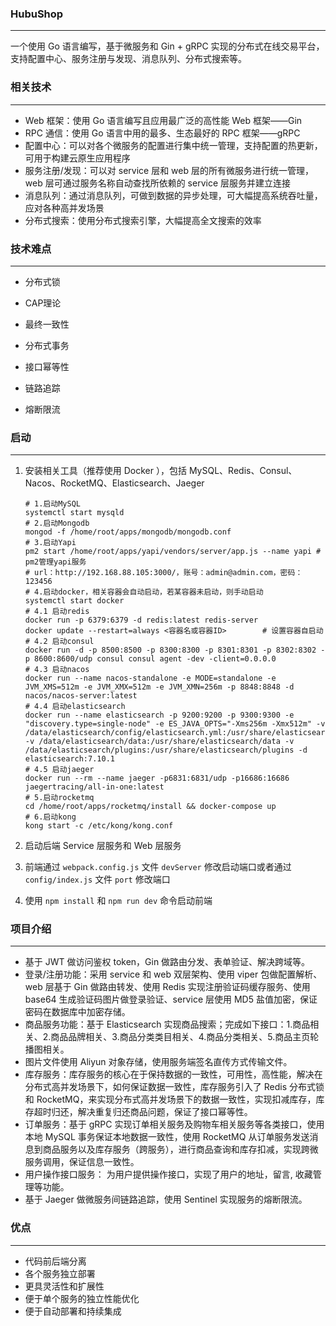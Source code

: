 ### HubuShop

---

一个使用 Go 语言编写，基于微服务和 Gin + gRPC 实现的分布式在线交易平台，支持配置中心、服务注册与发现、消息队列、分布式搜索等。

### 相关技术

---

- Web 框架：使用 Go 语言编写且应用最广泛的高性能 Web 框架——Gin
- RPC 通信：使用 Go 语言中用的最多、生态最好的 RPC 框架——gRPC
- 配置中心：可以对各个微服务的配置进行集中统一管理，支持配置的热更新，可用于构建云原生应用程序
- 服务注册/发现：可以对 service 层和 web 层的所有微服务进行统一管理，web 层可通过服务名称自动查找所依赖的 service 层服务并建立连接
- 消息队列：通过消息队列，可做到数据的异步处理，可大幅提高系统吞吐量，应对各种高并发场景
- 分布式搜索：使用分布式搜索引擎，大幅提高全文搜索的效率

### 技术难点

---

- 分布式锁
- CAP理论
- 最终一致性

- 分布式事务
- 接口幂等性
- 链路追踪
- 熔断限流

### 启动

---

1. 安装相关工具（推荐使用 Docker ），包括 MySQL、Redis、Consul、Nacos、RocketMQ、Elasticsearch、Jaeger

   ```shell
   # 1.启动MySQL
   systemctl start mysqld
   # 2.启动Mongodb
   mongod -f /home/root/apps/mongodb/mongodb.conf     
   # 3.启动Yapi
   pm2 start /home/root/apps/yapi/vendors/server/app.js --name yapi # pm2管理yapi服务  
   # url：http://192.168.88.105:3000/，账号：admin@admin.com，密码：123456
   # 4.启动docker，相关容器会自动启动，若某容器未启动，则手动启动
   systemctl start docker
   # 4.1 启动redis
   docker run -p 6379:6379 -d redis:latest redis-server
   docker update --restart=always <容器名或容器ID> 		# 设置容器自启动
   # 4.2 启动consul
   docker run -d -p 8500:8500 -p 8300:8300 -p 8301:8301 -p 8302:8302 -p 8600:8600/udp consul consul agent -dev -client=0.0.0.0   
   # 4.3 启动nacos
   docker run --name nacos-standalone -e MODE=standalone -e JVM_XMS=512m -e JVM_XMX=512m -e JVM_XMN=256m -p 8848:8848 -d nacos/nacos-server:latest
   # 4.4 启动elasticsearch
   docker run --name elasticsearch -p 9200:9200 -p 9300:9300 -e "discovery.type=single-node" -e ES_JAVA_OPTS="-Xms256m -Xmx512m" -v /data/elasticsearch/config/elasticsearch.yml:/usr/share/elasticsearch/config/elasticsearch.yml -v /data/elasticsearch/data:/usr/share/elasticsearch/data -v /data/elasticsearch/plugins:/usr/share/elasticsearch/plugins -d elasticsearch:7.10.1
   # 4.5 启动jaeger
   docker run --rm --name jaeger -p6831:6831/udp -p16686:16686 jaegertracing/all-in-one:latest
   # 5.启动rocketmq
   cd /home/root/apps/rocketmq/install && docker-compose up
   # 6.启动kong
   kong start -c /etc/kong/kong.conf
   ```

2. 启动后端 Service 层服务和 Web 层服务

3. 前端通过 `webpack.config.js` 文件 `devServer` 修改启动端口或者通过 `config/index.js` 文件 `port` 修改端口

4. 使用 `npm install` 和 `npm run dev` 命令启动前端

### 项目介绍

---

- 基于 JWT 做访问鉴权 token，Gin 做路由分发、表单验证、解决跨域等。
- 登录/注册功能：采用 service 和 web 双层架构、使用 viper 包做配置解析、web 层基于 Gin 做路由转发、使用 Redis 实现注册验证码缓存服务、使用 base64 生成验证码图片做登录验证、service  层使用 MD5 盐值加密，保证密码在数据库中加密存储。
- 商品服务功能：基于 Elasticsearch 实现商品搜索；完成如下接口：1.商品相关、2.商品品牌相关、3.商品分类类目相关、4.商品分类相关、5.商品主页轮播图相关。
- 图片文件使用 Aliyun 对象存储，使用服务端签名直传方式传输文件。
- 库存服务：库存服务的核心在于保持数据的一致性，可用性，高性能，解决在分布式高并发场景下，如何保证数据一致性，库存服务引入了 Redis 分布式锁和 RocketMQ，来实现分布式高并发场景下的数据一致性，实现扣减库存，库存超时归还，解决重复归还商品问题，保证了接口幂等性。
- 订单服务：基于 gRPC 实现订单相关服务及购物车相关服务等各类接口，使用本地 MySQL 事务保证本地数据一致性，使用 RocketMQ 从订单服务发送消息到商品服务以及库存服务（跨服务），进行商品查询和库存扣减，实现跨微服务调用，保证信息一致性。
- 用户操作接口服务： 为用户提供操作接口，实现了用户的地址，留言, 收藏管理等功能。
- 基于 Jaeger 做微服务间链路追踪，使用 Sentinel 实现服务的熔断限流。

### 优点

---

- 代码前后端分离
- 各个服务独立部署
- 更具灵活性和扩展性
- 便于单个服务的独立性能优化
- 便于自动部署和持续集成



